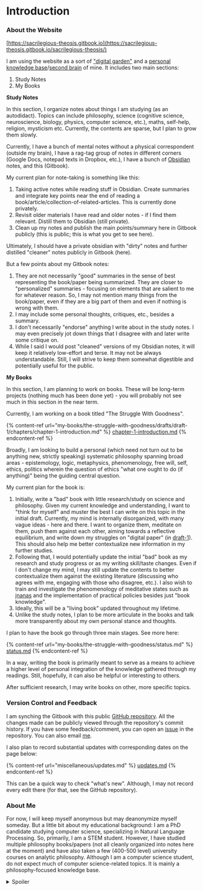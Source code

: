 # Introduction

### About the Website

[https://sacrilegious-theosis.gitbook.io](https://sacrilegious-theosis.gitbook.io/sacrilegious-theosis/)

I am using the website as a sort of ["digital garden"](https://github.com/MaggieAppleton/digital-gardeners) and a [personal knowledge base](https://towardsdatascience.com/personal-knowledge-graphs-9a23a0b099af)/[second brain](https://towardsdatascience.com/personal-knowledge-graphs-9a23a0b099af) of mine. It includes two main sections:

1. Study Notes
2. My Books

&#x20;**Study Notes**

In this section, I organize notes about things I am studying (as an autodidact). Topics can include philosophy, science (cognitive science, neuroscience, biology, physics, computer science, etc.), maths,  self-help, religion, mysticism etc. Currently, the contents are sparse, but I plan to grow them slowly.&#x20;

Currently, I have a bunch of mental notes without a physical correspondent (outside my brain), I have a rag-tag group of notes in different corners (Google Docs, notepad texts in Dropbox, etc.), I have a bunch of [Obsidian ](https://obsidian.md/)notes, and this (Gitbook).

My current plan for note-taking is something like this:

1. Taking active notes while reading stuff in Obsidian. Create summaries and integrate key points near the end of reading a book/article/collection-of-related-articles. This is currently done privately.&#x20;
2. Revisit older materials I have read and older notes - if I find them relevant. Distill them to Obsidian (still private).&#x20;
3. Clean up my notes and publish the main points/summary here in Gitbook publicly (this is public; this is what you get to see here).&#x20;

Ultimately, I should have a private obsidian with "dirty" notes and further distilled "cleaner" notes publicly in Gitbook (here).&#x20;

But a few points about my Gitbook notes:

1. &#x20;They are not necessarily "good" summaries in the sense of best representing the book/paper being summarized. They are closer to "personalized" summaries - focusing on elements that are salient to me for whatever reason. So, I may not mention many things from the book/paper, even if they are a big part of them and even if nothing is wrong with them.
2. I may include some personal thoughts, critiques, etc., besides a summary.
3. I don't necessarily "endorse" anything  I write about in the study notes. I may even precisely jot down things that I disagree with and later write some critique on.&#x20;
4. While I said I would post "cleaned" versions of my Obsidian notes, it will keep it relatively low-effort and terse. It may not be always understandable. Still, I will strive to keep them somewhat digestible and potentially useful for the public. &#x20;

**My Books**

In this section, I am planning to work on books. These will be long-term projects (nothing much has been done yet) - you will probably not see much in this section in the near term.&#x20;

Currently, I am working on a book titled "The Struggle With Goodness".&#x20;

{% content-ref url="my-books/the-struggle-with-goodness/drafts/draft-1/chapters/chapter-1-introduction.md" %}
[chapter-1-introduction.md](my-books/the-struggle-with-goodness/drafts/draft-1/chapters/chapter-1-introduction.md)
{% endcontent-ref %}

Broadly, I am looking to build a personal (which need not turn out to be anything new, strictly speaking) systematic philosophy spanning broad areas - epistemology, logic, metaphysics, phenomenology, free will, self, ethics, politics wherein the question of ethics "what one ought to do (if anything)" being the guiding central question.&#x20;

My current plan for the book is:

1. Initially, write a "bad" book with little research/study on science and philosophy. Given my current knowledge and understanding, I want to "think for myself" and muster the best I can write on this topic in the initial draft. Currently, my mind is internally disorganized, with many vague ideas - here and there. I want to organize them, meditate on them, push them against each other, aiming towards a reflective equilibrium, and write down my struggles on "digital paper" (in [draft-1](my-books/the-struggle-with-goodness/drafts/draft-1/ "mention")).  This should also help me better contextualize new information in my further studies.
2. Following that, I would potentially update the initial "bad" book as my research and study progress or as my writing skill/taste changes. Even if I don't change my mind, I may still update the contents to better contextualize them against the existing literature (discussing who agrees with me, engaging with those who disagree, etc.). I also wish to train and investigate the phenomenology of meditative states such as [jnanas](https://www.amazon.com/Jhana-Consciousness-Buddhist-Meditation-Neuroscience/dp/1645470806) and the implementation of practical policies besides just "book knowledge".&#x20;
3. Ideally, this will be a "living book" updated throughout my lifetime. &#x20;
4. Unlike the study notes, I plan to be more articulate in the books and talk more transparently about my own personal stance and thoughts.&#x20;

I plan to have the book go through three main stages. See more here:

{% content-ref url="my-books/the-struggle-with-goodness/status.md" %}
[status.md](my-books/the-struggle-with-goodness/status.md)
{% endcontent-ref %}

In a way, writing the book is primarily meant to serve as a means to achieve a higher level of personal integration of the knowledge gathered through my readings. Still, hopefully, it can also be helpful or interesting to others.&#x20;

After sufficient research, I may write books on other, more specific topics.&#x20;

### Version Control and Feedback

I am synching the Gitbook with this public [GitHub repository](https://github.com/CyberneticSpecter/SacrilegiousTheosis). All the changes made can be publicly viewed through the repository's commit history. If you have some feedback/comment, you can open an [issue](https://github.com/CyberneticSpecter/SacrilegiousTheosis/issues) in the repository. You can also email [me](https://github.com/CyberneticSpecter).

I also plan to record substantial updates with corresponding dates on the page below:

{% content-ref url="miscellaneous/updates.md" %}
[updates.md](miscellaneous/updates.md)
{% endcontent-ref %}

This can be a quick way to check "what's new". Although, I may not record every edit there (for that, see the GitHub repository).

### **About Me**&#x20;

For now, I will keep myself anonymous but may deanonymize myself someday. But a little bit about my educational background: I am a PhD candidate studying computer science, specializing in Natural Language Processing. So, primarily, I am a STEM student. However, I have studied multiple philosophy books/papers (not all cleanly organized into notes here at the moment) and have also taken a few (400-500 level) university courses on analytic philosophy. Although I am a computer science student, do not expect much of computer science-related topics. It is mainly a philosophy-focused knowledge base.&#x20;

<details>

<summary>Spoiler</summary>

Also, I used to be /u/Nameless1995 on Reddit (a flaired contributor in [r/askphilosophy](https://www.reddit.com/r/askphilosophy/) and active in r/consciousness), but I deleted myself - because I was a bit too active. So if anyone knows me from there and wants to contact me, you know how to. I also used to host a comics series called "philosophy suicides" on wordpress. But I deleted it because I wrote them in my late teenage years - and it is not something I am too proud of anymore due to a severe lack of philosophical nuance.&#x20;

</details>

